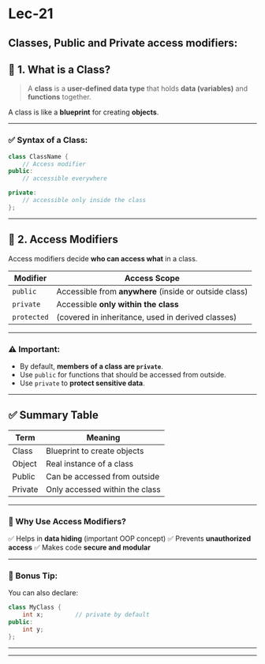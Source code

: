 # Lec-21

## Classes, Public and Private access modifiers:

## 🔷 1. **What is a Class?**

> A **class** is a **user-defined data type** that holds **data (variables)** and **functions** together.

A class is like a **blueprint** for creating **objects**.

---

### ✅ Syntax of a Class:

```cpp
class ClassName {
    // Access modifier
public:
    // accessible everywhere

private:
    // accessible only inside the class
};
```
---

## 🔷 2. **Access Modifiers**

Access modifiers decide **who can access what** in a class.

| Modifier    | Access Scope                                           |
| ----------- | ------------------------------------------------------ |
| `public`    | Accessible from **anywhere** (inside or outside class) |
| `private`   | Accessible **only within the class**                   |
| `protected` | (covered in inheritance, used in derived classes)      |

---

### ⚠️ Important:

* By default, **members of a class are `private`**.
* Use `public` for functions that should be accessed from outside.
* Use `private` to **protect sensitive data**.

---

## ✅ Summary Table

| Term    | Meaning                        |
| ------- | ------------------------------ |
| Class   | Blueprint to create objects    |
| Object  | Real instance of a class       |
| Public  | Can be accessed from outside   |
| Private | Only accessed within the class |

---

### 🧠 Why Use Access Modifiers?

✅ Helps in **data hiding** (important OOP concept)
✅ Prevents **unauthorized access**
✅ Makes code **secure and modular**

---

### 🔧 Bonus Tip:

You can also declare:

```cpp
class MyClass {
    int x;         // private by default
public:
    int y;
};
```

---
---

